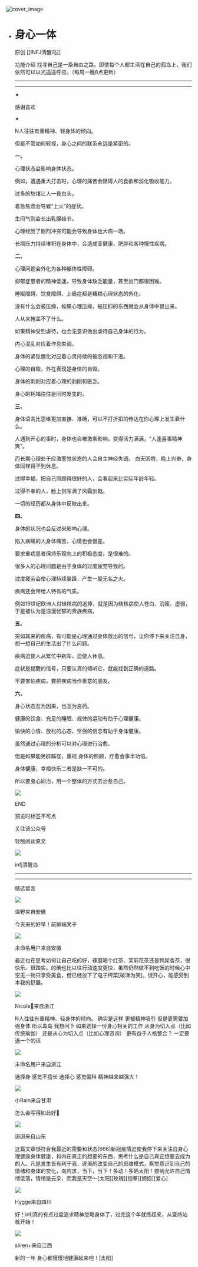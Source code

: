 ![cover_image](https://mmbiz.qpic.cn/sz_mmbiz_jpg/DZCdtia4bJxrMmO2WZH5fEOdhMNCynsciaWrPfCjFxmMCddia0yDgBsIYcYx8O2EBxBm3f0KicjG9No6Apz6ic5w99g/0?wx_fmt=jpeg)

- # 身心一体
  
  原创 [[INFJ清醒岛]]
  
  功能介绍 找寻自己是一条自由之路。即使每个人都生活在自己的孤岛上，我们依然可以以光遥遥呼应。（每周一晚8点更新）
  
  ---
  
  ---
  
  ✦
  
  感谢喜欢
  
  ✦
  
  N人往往有重精神、轻身体的倾向。
  
  但是不管如何轻视，身心之间的联系永远是紧密的。
  
  **一、**
  
  心理状态会影响身体状态。
  
  例如，遭遇重大打击时，心理的痛苦会阻碍人的食欲和消化吸收能力。
  
  过多的愁绪让人一夜白头。
  
  着急焦虑会导致“上火”的症状。
  
  生闷气则会长出乳腺结节。
  
  心理经历了剧烈冲突可能会导致身体也大病一场。
  
  长期压力持续堆积在身体中，会造成亚健康、肥胖和各种慢性疾病。
  
  **二、**
  
  心理问题会外化为各种躯体性障碍。
  
  抑郁症患者的精神低迷，导致身体缺乏能量，甚至出门都很困难。
  
  睡眠障碍、饮食障碍、上瘾症都是糟糕心理状态的外化。
  
  没有什么会被压抑，如果心理压抑，被压抑的东西就会从身体中冒出来。
  
  人从来掩盖不了什么。
  
  如果精神受到虐待，也会无意识做出虐待自己身体的行为。
  
  内心混乱对应着作息失调。
  
  身体的紧张僵化对应着心灵持续的被忽视和干渴。
  
  心理的自毁，外在表现是身体的自毁。
  
  身体的剥削对应着心理的剥削和匮乏。
  
  身心的耗竭往往是同时发生的。
  
  **三、**
  
  身体语言比思维更加直接、准确，可以不打折扣的传达在你心理上发生着什么。
  
  人遇到开心的事时，身体也会被激素影响，变得活力满满，“人逢喜事精神爽”。
  
  而长期心理处于应激警觉状态的人会自主神经失调。 白天困倦，晚上兴奋，身体同样得不到休息。
  
  过得幸福，把自己照顾得很好的人，会看起来比实际年龄年轻。
  
  过得不幸的人，脸上则写满了风霜剑戟。
  
  一切的经历都从身体中反映出来。
  
  **四、**
  
  身体的状况也会反过来影响心理。
  
  陷入病痛的人身体痛苦，心情也会很差。
  
  要求重病患者保持乐观向上的积极态度，是很难的。
  
  很多人的心理问题是由于身体的过度疲劳导致的。
  
  过度疲劳会使心理持续暴躁，产生一股无名之火。
  
  疾病还会带给人特有的气质。
  
  例如19世纪欧洲人对结核病的追捧，就是因为结核病使人苍白、消瘦、虚弱，于是被认为是浪漫忧郁的贵族疾病。
  
  **五、**
  
  突如其来的疾病，有可能是心理通过身体放出的信号，让你停下来关注自身，想一想自己的生活出了什么问题。
  
  疾病迫使人从繁忙中刹车，迫使人休息。
  
  症状是提醒的信号，只要认真的倾听它，就能找到正确的道路。
  
  不要害怕疾病，要把疾病当作善意的朋友。
  
  **六、**
  
  身心状态互为因果，也互为良药。
  
  健康的饮食、充足的睡眠、规律的运动有助于心理健康。
  
  愉快的心情、放松的心态、坚强的信念有助于身体健康。
  
  虽然通过心理的分析可以对心理进行治愈。
  
  但是如果能另辟蹊径，重视 身体的照顾，疗愈会事半功倍。
  
  身体健康，幸福快乐二者是缺一不可的。
  
  所以要身心同治，用一个整体的方式去治愈自己。
  
  ![](https://mmbiz.qpic.cn/mmbiz_gif/7FiadXCUBpqt43ySAFleQonQAWQDMwvCPOiaiaFlUYSG8ibicVqc4d5rBa4niaAWr9DmauJ43FCich2gaNDU6PiaKZQf6w/640?wx_fmt=gif)
  
  END
  
  预览时标签不可点
  
    
  关注该公众号
  
  轻触阅读原文
  
  ![](http://mmbiz.qpic.cn/mmbiz_png/DZCdtia4bJxpcRrqEcIicNn7icChObS1Eqm6u2hlN1LGAHvlMHZg6O2a3A47KdeC6IqvVTuryNZQpDFQ1LX3JvT9w/0?wx_fmt=png)
  
  infj清醒岛
  
  ---
  
  ---
  
  精选留言
  
  ![](http://mmsns.qpic.cn/mmsns/iaxNB5XaibCeLTYWIUGCYm7cS1kFxTx4ibUSEBZJ6VnOdXPDItJ9PaGRg/0)
  
  温野来自安徽
  
  今天来的好早！前排端凳子
  
  ![](http://mmsns.qpic.cn/mmsns/iaxNB5XaibCeLTYWIUGCYm7cS1kFxTx4ibUSEBZJ6VnOdXPDItJ9PaGRg/0)
  
  未命名用户来自安徽
  
  最近也在思考如何让自己吃的好，琢磨喝个红茶、茉莉花茶还是鸭屎香茶，很快乐、很踏实。的确也比以往行动速度更快，虽然仍然做不到吃饭的时候心中空无一物只享受美食，但已经放下了电子榨菜[破涕为笑]。很开心，能感受到本我的舒展。
  
  ![](http://mmsns.qpic.cn/mmsns/iaxNB5XaibCeLTYWIUGCYm7cS1kFxTx4ibUSEBZJ6VnOdXPDItJ9PaGRg/0)
  
  Nicole🎈来自浙江
  
  N人往往有重精神、轻身体的倾向。 确实是这样 更被精神吸引 但是更需要加强身体 所以岛岛 我想问下 如果选择一份身心相关的工作 从身为切入点（比如传统瑜伽）
  还是从心为切入点（比如心理咨询） 更有益于人格整合？ 一定要选一个的话
  
  ![](http://mmsns.qpic.cn/mmsns/iaxNB5XaibCeLTYWIUGCYm7cS1kFxTx4ibUSEBZJ6VnOdXPDItJ9PaGRg/0)
  
  未命名用户来自浙江
  
  选择身 感觉不擅长 选择心 感觉偏科 精神越来越强大！
  
  ![](http://mmsns.qpic.cn/mmsns/iaxNB5XaibCeLTYWIUGCYm7cS1kFxTx4ibUSEBZJ6VnOdXPDItJ9PaGRg/0)
  
  小Rain来自甘肃
  
  怎么会写得如此好🥲
  
  ![](http://mmsns.qpic.cn/mmsns/iaxNB5XaibCeLTYWIUGCYm7cS1kFxTx4ibUSEBZJ6VnOdXPDItJ9PaGRg/0)
  
  迢迢来自山东
  
  这篇文章很符合我最近的需要和状态[666]新冠疫情迫使我停下来关注自身心理健康身体健康，和内在真正的想要的东西，思考什么是自己真正想要去成为的人。凡是发生皆有利于我，逐渐的改变自己的思维模式，察觉意识到自己的情绪和身体的变化，向内求，当下，当下！多动！多晒太阳！接纳允许自己情绪低落，情绪是云朵，而我是天空～[太阳][玫瑰][抱拳][拥抱][爱心]
  
  ![](http://mmsns.qpic.cn/mmsns/iaxNB5XaibCeLTYWIUGCYm7cS1kFxTx4ibUSEBZJ6VnOdXPDItJ9PaGRg/0)
  
  Hygge来自四川
  
  好！infj真的有点过度追求精神忽略身体了，过完这个年就练起来，从坚持站桩开始！
  
  ![](http://mmsns.qpic.cn/mmsns/iaxNB5XaibCeLTYWIUGCYm7cS1kFxTx4ibUSEBZJ6VnOdXPDItJ9PaGRg/0)
  
  siiren+来自江西
  
  新的一年 身心都慢慢地健康起来吧！[太阳]